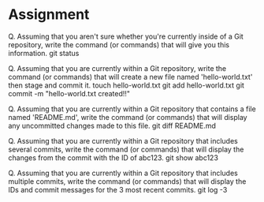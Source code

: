 # Assignment

Q. Assuming that you aren't sure whether you're currently inside of a Git repository, write the command (or commands) that will give you this information.
git status

Q. Assuming that you are currently within a Git repository, write the command (or commands) that will create a new file named 'hello-world.txt' then stage and commit it.
touch hello-world.txt
git add hello-world.txt
git commit -m "hello-world.txt created!!"

Q. Assuming that you are currently within a Git repository that contains a file named 'README.md', write the command (or commands) that will display any uncommitted changes made to this file.
git diff README.md

Q. Assuming that you are currently within a Git repository that includes several commits, write the command (or commands) that will display the changes from the commit with the ID of abc123.
git show abc123

Q. Assuming that you are currently within a Git repository that includes multiple commits, write the command (or commands) that will display the IDs and commit messages for the 3 most recent commits.
git log -3